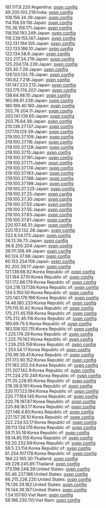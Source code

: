 181.117.9.220:Argentina: [ovpn config](vpn/181_117_9_220.ovpn)  
49.205.103.219:India: [ovpn config](vpn/49_205_103_219.ovpn)  
106.156.34.39:Japan: [ovpn config](vpn/106_156_34_39.ovpn)  
114.158.59.116:Japan: [ovpn config](vpn/114_158_59_116.ovpn)  
115.36.156.171:Japan: [ovpn config](vpn/115_36_156_171.ovpn)  
118.156.193.249:Japan: [ovpn config](vpn/118_156_193_249.ovpn)  
119.239.155.147:Japan: [ovpn config](vpn/119_239_155_147.ovpn)  
122.131.194.105:Japan: [ovpn config](vpn/122_131_194_105.ovpn)  
122.133.186.10:Japan: [ovpn config](vpn/122_133_186_10.ovpn)  
122.134.58.6:Japan: [ovpn config](vpn/122_134_58_6.ovpn)  
122.217.34.219:Japan: [ovpn config](vpn/122_217_34_219.ovpn)  
125.204.174.226:Japan: [ovpn config](vpn/125_204_174_226.ovpn)  
125.30.7.28:Japan: [ovpn config](vpn/125_30_7_28.ovpn)  
126.103.133.78:Japan: [ovpn config](vpn/126_103_133_78.ovpn)  
130.62.7.218:Japan: [ovpn config](vpn/130_62_7_218.ovpn)  
131.147.233.213:Japan: [ovpn config](vpn/131_147_233_213.ovpn)  
133.175.174.202:Japan: [ovpn config](vpn/133_175_174_202.ovpn)  
138.64.98.10:Japan: [ovpn config](vpn/138_64_98_10.ovpn)  
160.86.81.238:Japan: [ovpn config](vpn/160_86_81_238.ovpn)  
180.199.40.160:Japan: [ovpn config](vpn/180_199_40_160.ovpn)  
202.76.204.11:Japan: [ovpn config](vpn/202_76_204_11.ovpn)  
203.141.139.65:Japan: [ovpn config](vpn/203_141_139_65.ovpn)  
203.76.64.38:Japan: [ovpn config](vpn/203_76_64_38.ovpn)  
210.139.27.137:Japan: [ovpn config](vpn/210_139_27_137.ovpn)  
217.178.129.39:Japan: [ovpn config](vpn/217_178_129_39.ovpn)  
219.100.37.109:Japan: [ovpn config](vpn/219_100_37_109.ovpn)  
219.100.37.116:Japan: [ovpn config](vpn/219_100_37_116.ovpn)  
219.100.37.128:Japan: [ovpn config](vpn/219_100_37_128.ovpn)  
219.100.37.15:Japan: [ovpn config](vpn/219_100_37_15.ovpn)  
219.100.37.161:Japan: [ovpn config](vpn/219_100_37_161.ovpn)  
219.100.37.171:Japan: [ovpn config](vpn/219_100_37_171.ovpn)  
219.100.37.174:Japan: [ovpn config](vpn/219_100_37_174.ovpn)  
219.100.37.183:Japan: [ovpn config](vpn/219_100_37_183.ovpn)  
219.100.37.188:Japan: [ovpn config](vpn/219_100_37_188.ovpn)  
219.100.37.199:Japan: [ovpn config](vpn/219_100_37_199.ovpn)  
219.100.37.225:Japan: [ovpn config](vpn/219_100_37_225.ovpn)  
219.100.37.25:Japan: [ovpn config](vpn/219_100_37_25.ovpn)  
219.100.37.30:Japan: [ovpn config](vpn/219_100_37_30.ovpn)  
219.100.37.53:Japan: [ovpn config](vpn/219_100_37_53.ovpn)  
219.100.37.55:Japan: [ovpn config](vpn/219_100_37_55.ovpn)  
219.100.37.63:Japan: [ovpn config](vpn/219_100_37_63.ovpn)  
219.100.37.81:Japan: [ovpn config](vpn/219_100_37_81.ovpn)  
220.107.46.31:Japan: [ovpn config](vpn/220_107_46_31.ovpn)  
220.153.132.28:Japan: [ovpn config](vpn/220_153_132_28.ovpn)  
222.8.54.173:Japan: [ovpn config](vpn/222_8_54_173.ovpn)  
36.13.39.73:Japan: [ovpn config](vpn/36_13_39_73.ovpn)  
36.8.250.204:Japan: [ovpn config](vpn/36_8_250_204.ovpn)  
39.111.108.49:Japan: [ovpn config](vpn/39_111_108_49.ovpn)  
60.124.37.98:Japan: [ovpn config](vpn/60_124_37_98.ovpn)  
60.153.254.156:Japan: [ovpn config](vpn/60_153_254_156.ovpn)  
92.202.59.17:Japan: [ovpn config](vpn/92_202_59_17.ovpn)  
121.139.68.92:Korea Republic of: [ovpn config](vpn/121_139_68_92.ovpn)  
121.164.37.10:Korea Republic of: [ovpn config](vpn/121_164_37_10.ovpn)  
121.172.66.176:Korea Republic of: [ovpn config](vpn/121_172_66_176.ovpn)  
124.216.137.136:Korea Republic of: [ovpn config](vpn/124_216_137_136.ovpn)  
124.5.150.50:Korea Republic of: [ovpn config](vpn/124_5_150_50.ovpn)  
125.140.176.166:Korea Republic of: [ovpn config](vpn/125_140_176_166.ovpn)  
14.46.180.233:Korea Republic of: [ovpn config](vpn/14_46_180_233.ovpn)  
175.115.10.42:Korea Republic of: [ovpn config](vpn/175_115_10_42.ovpn)  
175.211.45.158:Korea Republic of: [ovpn config](vpn/175_211_45_158.ovpn)  
175.212.45.116:Korea Republic of: [ovpn config](vpn/175_212_45_116.ovpn)  
180.69.79.5:Korea Republic of: [ovpn config](vpn/180_69_79_5.ovpn)  
183.108.102.115:Korea Republic of: [ovpn config](vpn/183_108_102_115.ovpn)  
1.225.174.29:Korea Republic of: [ovpn config](vpn/1_225_174_29.ovpn)  
1.225.79.192:Korea Republic of: [ovpn config](vpn/1_225_79_192.ovpn)  
1.226.255.159:Korea Republic of: [ovpn config](vpn/1_226_255_159.ovpn)  
1.253.54.17:Korea Republic of: [ovpn config](vpn/1_253_54_17.ovpn)  
210.99.39.41:Korea Republic of: [ovpn config](vpn/210_99_39_41.ovpn)  
211.173.90.152:Korea Republic of: [ovpn config](vpn/211_173_90_152.ovpn)  
211.183.202.54:Korea Republic of: [ovpn config](vpn/211_183_202_54.ovpn)  
211.207.142.9:Korea Republic of: [ovpn config](vpn/211_207_142_9.ovpn)  
211.224.210.249:Korea Republic of: [ovpn config](vpn/211_224_210_249.ovpn)  
211.35.226.65:Korea Republic of: [ovpn config](vpn/211_35_226_65.ovpn)  
218.39.9.161:Korea Republic of: [ovpn config](vpn/218_39_9_161.ovpn)  
220.117.123.184:Korea Republic of: [ovpn config](vpn/220_117_123_184.ovpn)  
220.77.164.145:Korea Republic of: [ovpn config](vpn/220_77_164_145.ovpn)  
220.78.197.87:Korea Republic of: [ovpn config](vpn/220_78_197_87.ovpn)  
220.88.183.17:Korea Republic of: [ovpn config](vpn/220_88_183_17.ovpn)  
221.146.4.60:Korea Republic of: [ovpn config](vpn/221_146_4_60.ovpn)  
221.157.26.10:Korea Republic of: [ovpn config](vpn/221_157_26_10.ovpn)  
222.234.53.17:Korea Republic of: [ovpn config](vpn/222_234_53_17.ovpn)  
39.113.134.176:Korea Republic of: [ovpn config](vpn/39_113_134_176.ovpn)  
59.11.55.18:Korea Republic of: [ovpn config](vpn/59_11_55_18.ovpn)  
59.14.85.155:Korea Republic of: [ovpn config](vpn/59_14_85_155.ovpn)  
59.20.232.69:Korea Republic of: [ovpn config](vpn/59_20_232_69.ovpn)  
59.5.23.114:Korea Republic of: [ovpn config](vpn/59_5_23_114.ovpn)  
61.254.107.178:Korea Republic of: [ovpn config](vpn/61_254_107_178.ovpn)  
184.22.165.30:Thailand: [ovpn config](vpn/184_22_165_30.ovpn)  
49.228.245.85:Thailand: [ovpn config](vpn/49_228_245_85.ovpn)  
173.198.248.39:United States: [ovpn config](vpn/173_198_248_39.ovpn)  
50.46.237.186:United States: [ovpn config](vpn/50_46_237_186.ovpn)  
66.215.226.220:United States: [ovpn config](vpn/66_215_226_220.ovpn)  
76.126.29.162:United States: [ovpn config](vpn/76_126_29_162.ovpn)  
76.144.38.187:United States: [ovpn config](vpn/76_144_38_187.ovpn)  
1.54.107.60:Viet Nam: [ovpn config](vpn/1_54_107_60.ovpn)  
58.186.230.110:Viet Nam: [ovpn config](vpn/58_186_230_110.ovpn)  
